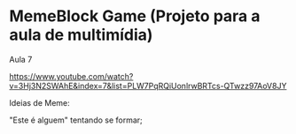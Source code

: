 # MemeBlock Game (Projeto para a aula de multimídia)

Aula 7

https://www.youtube.com/watch?v=3Hj3N2SWAhE&index=7&list=PLW7PqRQiUonlrwBRTcs-QTwzz97AoV8JY

Ideias de Meme:

"Este é alguem" tentando se formar;
